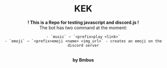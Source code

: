 <div align="center"> 
    <h1>KEK</h1>
    <strong>! This is a Repo for testing javascript and discord.js !</strong> <br>
    The bot has two command at the moment:
    
    - `music` ~ `<prefix>play <link>`
    - `emoji` ~ `<prefix>emoji <name> <img_url>` - creates an emoji on the discord server
</div>

<br>
<div align="center">
    <strong>by Bmbus</strong>
</div>
